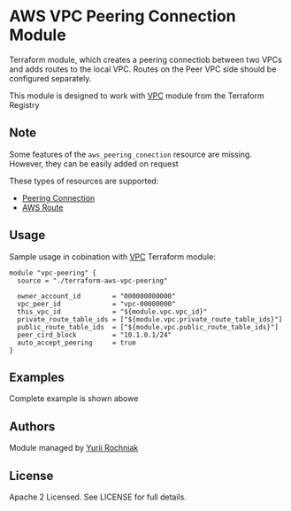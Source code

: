 AWS VPC Peering Connection Module
=================================

Terraform module, which creates a peering connectiob between two VPCs and adds routes to the local VPC.
Routes on the Peer VPC side should be configured separately.

This module is designed to work with [VPC](https://registry.terraform.io/modules/terraform-aws-modules/vpc/aws/) module from the Terraform Registry

Note
----
Some features of the `aws_peering_conection` resource are missing. However, they can be easily added on request

These types of resources are supported:

* [Peering Connection](https://www.terraform.io/docs/providers/aws/d/vpc_peering_connection.html)
* [AWS Route](https://www.terraform.io/docs/providers/aws/r/route.html)

Usage
-----
Sample usage in cobination with [VPC](https://registry.terraform.io/modules/terraform-aws-modules/vpc/aws/) Terraform module:

```hc1
module "vpc-peering" {
  source = "./terraform-aws-vpc-peering"

  owner_account_id        = "000000000000"
  vpc_peer_id             = "vpc-00000000"
  this_vpc_id             = "${module.vpc.vpc_id}"
  private_route_table_ids = ["${module.vpc.private_route_table_ids}"]
  public_route_table_ids  = ["${module.vpc.public_route_table_ids}"]
  peer_cird_block         = "10.1.0.1/24"
  auto_accept_peering     = true
}
```
Examples
--------
Complete example is shown abowe

Authors
-------
Module managed by [Yurii Rochniak](https://github.com/grem11n)

License
-------
Apache 2 Licensed. See LICENSE for full details.

